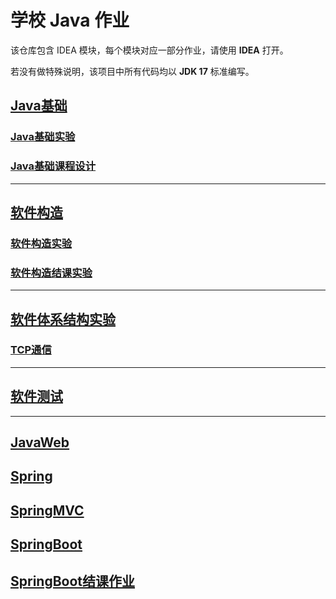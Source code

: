 # 学校 Java 作业

该仓库包含 IDEA 模块，每个模块对应一部分作业，请使用 **IDEA** 打开。

若没有做特殊说明，该项目中所有代码均以 **JDK 17** 标准编写。

## [Java基础](Foundation)

### [Java基础实验](Foundation/FoundationExperiment)

### [Java基础课程设计](Foundation/Snake)

---

## [软件构造](SoftwareArchitecture)

### [软件构造实验](SoftwareArchitecture/Experiment)

### [软件构造结课实验](SoftwareArchitecture/TestYourCalculation)

---

## [软件体系结构实验](SoftwareStructure)

### [TCP通信](TCPTalker)

---

## [软件测试](SoftwareTest)

---

## [JavaWeb](KenkoWeb)

## [Spring](spring)

## [SpringMVC](spring-mvc)

## [SpringBoot](springboot)

## [SpringBoot结课作业](springboot-project)
